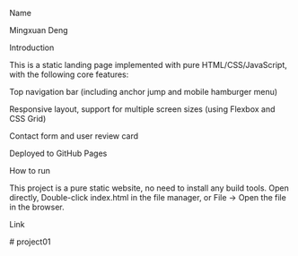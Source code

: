 Name

Mingxuan Deng


Introduction

This is a static landing page implemented with pure HTML/CSS/JavaScript, with the following core features:

Top navigation bar (including anchor jump and mobile hamburger menu)

Responsive layout, support for multiple screen sizes (using Flexbox and CSS Grid)

Contact form and user review card

Deployed to GitHub Pages


How to run

This project is a pure static website, no need to install any build tools. Open directly, Double-click index.html in the file manager, or File → Open the file in the browser.

Link

#   p r o j e c t 0 1  
 